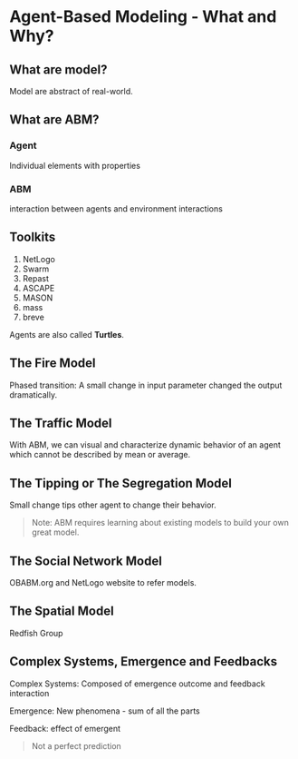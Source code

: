 # Agent-Based Modeling - What and Why?

## What are model?

Model are abstract of real-world.

## What are ABM?

### Agent

Individual elements with properties

### ABM

interaction between agents and environment interactions

## Toolkits

1.  NetLogo
2.  Swarm
3.  Repast
4.  ASCAPE
5.  MASON
6.  mass
7.  breve

Agents are also called **Turtles**.

## The Fire Model

Phased transition: A small change in input parameter changed the output dramatically.

## The Traffic Model

With ABM, we can visual and characterize dynamic behavior of an agent which cannot be described by mean or average.

## The Tipping or The Segregation Model

Small change tips other agent to change their behavior.

> Note: ABM requires learning about existing models to build your own great model.

## The Social Network Model

OBABM.org and NetLogo website to refer models.

## The Spatial Model

Redfish Group

## Complex Systems, Emergence and Feedbacks

Complex Systems: Composed of emergence outcome and feedback interaction

Emergence: New phenomena - sum of all the parts

Feedback: effect of emergent

> Not a perfect prediction
